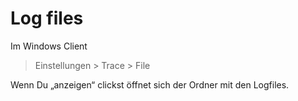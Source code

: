 # Log files
Im Windows Client
> Einstellungen > Trace > File

Wenn Du „anzeigen“ clickst öffnet sich der Ordner mit den Logfiles.
